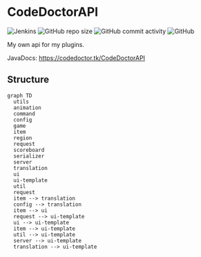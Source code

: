 # CodeDoctorAPI

![Jenkins](https://img.shields.io/jenkins/build?jobUrl=https%3A%2F%2Fci.codemc.io%2Fjob%2FCodeDoctorDE%2Fjob%2FCodeDoctorAPI&style=for-the-badge)
![GitHub repo size](https://img.shields.io/github/repo-size/CodeDoctorDE/CodeDoctorAPI?style=for-the-badge)
![GitHub commit activity](https://img.shields.io/github/commit-activity/m/CodeDoctorDE/CodeDoctorAPI?style=for-the-badge)
![GitHub](https://img.shields.io/github/license/CodeDoctorDE/CodeDoctorAPI?style=for-the-badge)

My own api for my plugins.

JavaDocs: <https://codedoctor.tk/CodeDoctorAPI>

## Structure

```mermaid
graph TD
  utils
  animation
  command
  config
  game
  item
  region
  request
  scoreboard
  serializer
  server
  translation
  ui
  ui-template
  util
  request
  item --> translation
  config --> translation
  item --> ui
  request --> ui-template
  ui --> ui-template
  item --> ui-template
  util --> ui-template
  server --> ui-template
  translation --> ui-template
```